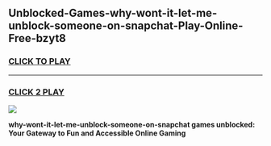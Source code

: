 
## Unblocked-Games-why-wont-it-let-me-unblock-someone-on-snapchat-Play-Online-Free-bzyt8
<h3>
<a href="https://premium76.site?title=why-wont-it-let-me-unblock-someone-on-snapchat&ref=26A">CLICK TO PLAY</a></h3>
<hr>

<h3>
<a href="https://premium76.site?title=why-wont-it-let-me-unblock-someone-on-snapchat&ref=26A">CLICK 2 PLAY</a>
  
</h3>

<a href="https://premium76.site?title=why-wont-it-let-me-unblock-someone-on-snapchat&ref=26A"><img src="https://clearcache.store/games.png"></a>


**why-wont-it-let-me-unblock-someone-on-snapchat games unblocked: Your Gateway to Fun and Accessible Online Gaming**
